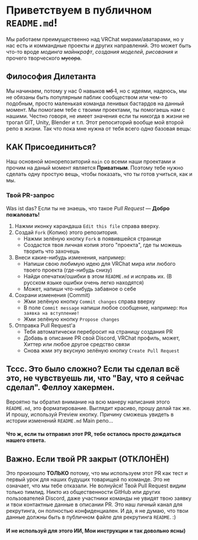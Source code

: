 # Приветствуем в публичном `README.md`!
Мы работаем преимущественно над VRChat мирами/аватарами, но у нас есть и коммандные проекты и других направлений. Это может быть что-то вроде *модинга майнкрафт*, *создания моделей*, *рисования* и прочего творческого ~~мусора~~.
## Философия Дилетанта
Мы начинаем, потому у нас 0 навыков ~~мб 1~~, но с идеями, надеюсь, мы не обязаны быть популярным паблик сообществом или чем-то подобным, просто маленькая команда ленивых бастардов на данный момент. Мы помогаем тебе с твоими проектами, ты помогаешь нам с нашими.
Честно говоря, не имеет значения если ты никогда в жизни не трогал GIT, Unity, Blender и т.п. Этот репоситорий вообще мой второй репо в жизни. Так что пока мне нужна от тебя всего *одна* базовая вещь:
## КАК Присоединиться?
Наш основной монорепозиторий `main` со всеми наши проектами и прочим на даный момент является **Приватным**.
Поэтому тебе нужно сделать одну простую вещь, чтобы показать, что ты готов учиться, как и мы.
### Твой PR-запрос
Was ist das? Если ты не знаешь, что такое *Pull Request* — **Добро пожаловать!**

1. Нажми иконку карандаша `Edit this file` справа вверху.
2. Создай `Fork` (Копию) этого репозитория.
    - Нажми зелёную кнопку `Fork` в появившейся странице
    - Создастся твоя личная копия этого "проекта", где ты можешь творить что захочешь
3. Внеси какие-нибудь изменения, например:
    - Напиши свою любимую идею для VRChat мира или любого твоего проекта (где-нибудь снизу)
    - Найди опечатки/ошибки в этом `README.md` и исправь их. (В русском языке ошибки очень легко находятся)
    - Может, напиши что-нибудь забавное о себе
4. Сохрани изменения (Commit)
    - Жми зелёную кнопку `Commit changes` справа вверху
    - В поле `Commit message` напиши любое сообщение, например: `Моя заявка на вступление!`
    - Жми зелёную кнопку `Propose changes`
5. Отправка Pull Request'а
    - Тебя автоматически перебросит на страницу создания PR
    - Добавь в описание PR свой Discord, VRChat профиль, может, Xиттер или любое другое средство связи
    - Снова жми эту вкусную зелёную кнопку `Create Pull Request`
## Тссс. Это было сложно? Если ты сделал всё это, не чувствуешь ли, что "Вау, что я сейчас сделал". Феллоу хакермен.
Вероятно ты обратил внимание на всю манеру написания этого `README.md`, это форматирование. Выглядит красиво, прошу делай так же. И прошу, используй Preview кнопку. Причину сможешь увидеть в истории изменений `README.md` Main репо...
#### Что ж, если ты отправил этот PR, тебе осталось просто дождаться нашего ответа.
## Важно. Если твой PR закрыт (ОТКЛОНЁН)
Это произошло **ТОЛЬКО** потому, что мы используем этот PR как тест и первый урок для наших будущих товарищей по команде. Это не означает, что мы тебе отказали.
Не волнуйся! Твой Pull Request видим только тимлид. Никто из общественности GitHub или других пользователей Discord, даже участники команды не увидят твою заявку и твои контактные данные в описании PR. Это наш личный канал для рекрутинга, он полностью конфиденциален. И да, я не думаю, что твои данные должны быть в публичном файле для рекрутинга `README`. :)
#### И не используй для этого ИИ, Мои инструкции и так довольно ясны)
